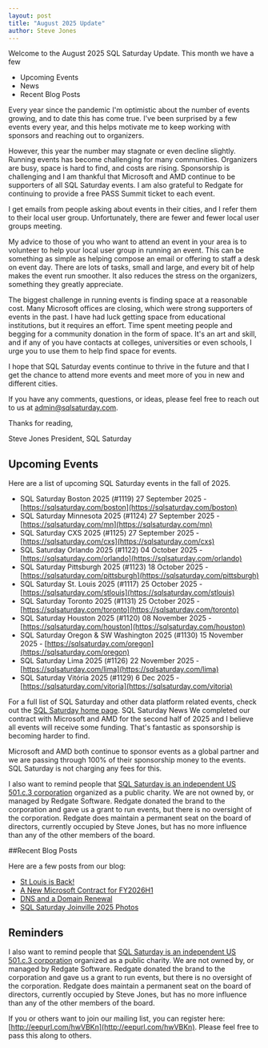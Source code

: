 ```yaml
---
layout: post
title: "August 2025 Update"
author: Steve Jones
---
```

Welcome to the August 2025 SQL Saturday Update. This month we have a few 
- Upcoming Events
- News
- Recent Blog Posts

Every year since the pandemic I'm optimistic about the number of events growing, and to date this has come true. I've been surprised by a few events every year, and this helps motivate me to keep working with sponsors and reaching out to organizers.

However, this year the number may stagnate or even decline slightly. Running events has become challenging for many communities. Organizers are busy, space is hard to find, and costs are rising. Sponsorship is challenging and I am thankful that Microsoft and AMD continue to be supporters of all SQL Saturday events. I am also grateful to Redgate for continuing to provide a free PASS Summit ticket to each event.

I get emails from people asking about events in their cities, and I refer them to their local user group. Unfortunately, there are fewer and fewer local user groups meeting.

My advice to those of you who want to attend an event in your area is to volunteer to help your local user group in running an event. This can be something as simple as helping compose an email or offering to staff a desk on event day. There are lots of tasks, small and large, and every bit of help makes the event run smoother. It also reduces the stress on the organizers, something they greatly appreciate.

The biggest challenge in running events is finding space at a reasonable cost. Many Microsoft offices are closing, which were strong supporters of events in the past. I have had luck getting space from educational institutions, but it requires an effort. Time spent meeting people and begging for a community donation in the form of space. It's an art and skill, and if any of you have contacts at colleges, universities or even schools, I urge you to use them to help find space for events.

I hope that SQL Saturday events continue to thrive in the future and that I get the chance to attend more events and meet more of you in new and different cities.

If you have any comments, questions, or ideas, please feel free to reach out to us at admin@sqlsaturday.com.

Thanks for reading,

Steve Jones
President, SQL Saturday 

## Upcoming Events
Here are a list of upcoming SQL Saturday events in the fall of 2025. 
- SQL Saturday Boston 2025 (#1119) 27 September 2025 - [https://sqlsaturday.com/boston](https://sqlsaturday.com/boston)
- SQL Saturday Minnesota 2025 (#1124) 27 September 2025 - [https://sqlsaturday.com/mn](https://sqlsaturday.com/mn)
- SQL Saturday CXS 2025 (#1125) 27 September 2025 - [https://sqlsaturday.com/cxs](https://sqlsaturday.com/cxs)
- SQL Saturday Orlando 2025 (#1122) 04 October 2025 - [https://sqlsaturday.com/orlando](https://sqlsaturday.com/orlando)
- SQL Saturday Pittsburgh 2025 (#1123) 18 October 2025 - [https://sqlsaturday.com/pittsburgh](https://sqlsaturday.com/pittsburgh)
- SQL Saturday St. Louis 2025 (#1117) 25 October 2025 - [https://sqlsaturday.com/stlouis](https://sqlsaturday.com/stlouis)
- SQL Saturday Toronto 2025 (#1131) 25 October 2025 - [https://sqlsaturday.com/toronto](https://sqlsaturday.com/toronto)
- SQL Saturday Houston 2025 (#1120) 08 November 2025 - [https://sqlsaturday.com/houston](https://sqlsaturday.com/houston)
- SQL Saturday Oregon & SW Washington 2025 (#1130) 15 November 2025 - [https://sqlsaturday.com/oregon](https://sqlsaturday.com/oregon)
- SQL Saturday Lima 2025 (#1126) 22 November 2025 - [https://sqlsaturday.com/lima](https://sqlsaturday.com/lima)
- SQL Saturday Vitória 2025 (#1129) 6 Dec 2025 - [https://sqlsaturday.com/vitoria](https://sqlsaturday.com/vitoria)

For a full list of SQL Saturday and other data platform related events, check out the [SQL Saturday home page](https://sqlsaturday.com).
SQL Saturday News
We completed our contract with Microsoft and AMD for the second half of 2025 and I believe all events will receive some funding. That's fantastic as sponsorship is becoming harder to find.

Microsoft and AMD both continue to sponsor events as a global partner and we are passing through 100% of their sponsorship money to the events. SQL Saturday is not charging any fees for this.

I also want to remind people that [SQL Saturday is an independent US 501.c.3 corporation](https://blog.sqlsaturday.com/2021-11-18-nonprofit/) organized as a public charity. We are not owned by, or managed by Redgate Software. Redgate donated the brand to the corporation and gave us a grant to run events, but there is no oversight of the corporation. Redgate does maintain a permanent seat on the board of directors, currently occupied by Steve Jones, but has no more influence than any of the other members of the board.
  
##Recent Blog Posts

Here are a few posts from our blog: 
- [St Louis is Back!](https://blog.sqlsaturday.com/2025-08-13-stlouis/)
- [A New Microsoft Contract for FY2026H1](https://blog.sqlsaturday.com/2025-07-02-mscontract/)
- [DNS and a Domain Renewal](https://blog.sqlsaturday.com/2025-05-08-domainrenewal/)
- [SQL Saturday Joinville 2025 Photos](https://blog.sqlsaturday.com/2025-04-07-joinvillephotos/)


## Reminders

I also want to remind people that [SQL Saturday is an independent US 501.c.3 corporation](https://blog.sqlsaturday.com/2021-11-18-nonprofit/) organized as a public charity. We are not owned by, or managed by Redgate Software. Redgate donated the brand to the corporation and gave us a grant to run events, but there is no oversight of the corporation. Redgate does maintain a permanent seat on the board of directors, currently occupied by Steve Jones, but has no more influence than any of the other members of the board.

If you or others want to join our mailing list, you can register here: [http://eepurl.com/hwVBKn](http://eepurl.com/hwVBKn). Please feel free to pass this along to others.